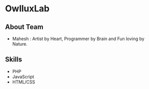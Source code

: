 # OwlluxLab

## About Team
- Mahesh : Artist by Heart, Programmer by Brain and Fun loving by Nature.

## Skills
- PHP
- JavaScript
- HTML/CSS
